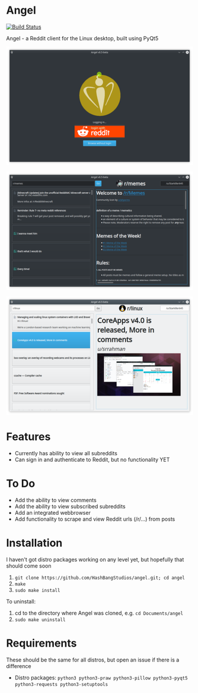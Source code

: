 # Angel
[![Build Status](https://travis-ci.com/HashBangStudios/angel.svg?branch=master)](https://travis-ci.com/HashBangStudios/angel)

Angel - a Reddit client for the Linux desktop, built using PyQt5

![Screenshot of login screen](https://github.com/HashBangStudios/angel/raw/master/demo/login-demo.png)

![Screenshot of /r/memes in dark theme](https://github.com/HashBangStudios/angel/raw/master/demo/r-memes-demo.png)

![Screenshot of /r/linux in light theme](https://github.com/HashBangStudios/angel/raw/master/demo/light-theme-demo.png)

# Features

* Currently has ability to view all subreddits
* Can sign in and authenticate to Reddit, but no functionality YET

# To Do

* Add the ability to view comments
* Add the ability to view subscribed subreddits
* Add an integrated webbrowser
* Add functionality to scrape and view Reddit urls (/r/...) from posts

# Installation
I haven't got distro packages working on any level yet, but hopefully that should come soon

1. `git clone https://github.com/HashBangStudios/angel.git; cd angel`
2. `make`
3. `sudo make install`

To uninstall:

1. cd to the directory where Angel was cloned, e.g. `cd Documents/angel`
2. `sudo make uninstall`

# Requirements
These should be the same for all distros, but open an issue if there is a difference

* Distro packages: `python3 python3-praw python3-pillow python3-pyqt5 python3-requests python3-setuptools`
